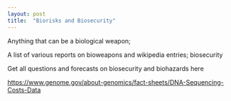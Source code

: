 ```yaml
---
layout: post
title:  "Biorisks and Biosecurity"
---
```


Anything that can be a biological weapon;

A list of various reports on bioweapons and wikipedia entries;
biosecurity

Get all questions and forecasts on biosecurity and biohazards here


https://www.genome.gov/about-genomics/fact-sheets/DNA-Sequencing-Costs-Data
